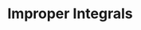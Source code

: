---
layout: page
title: Improper Integrals
subtitle: 
right-toc: true
left-toc: true
book: calculus
preview_page: 6-2-probability
next_page: 7-ordinary-differential-function
---